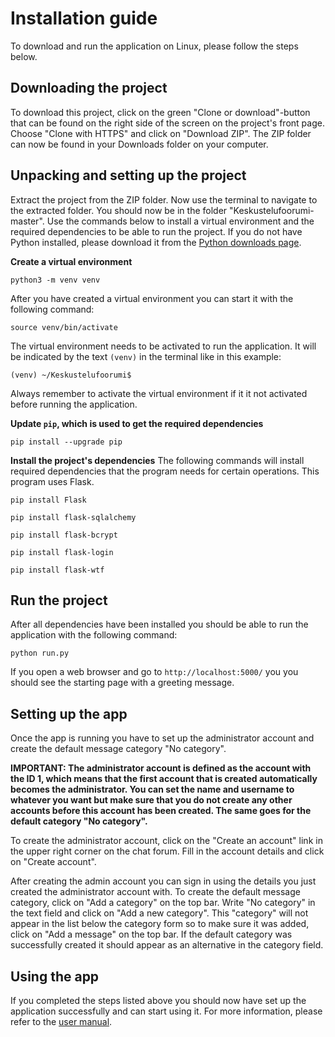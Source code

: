 # Installation guide
To download and run the application on Linux, please follow the steps below.

## Downloading the project
To download this project, click on the green "Clone or download"-button that can be found on the right side of the screen on the project's front page. Choose "Clone with HTTPS" and click on "Download ZIP". The ZIP folder can now be found in your Downloads folder on your computer.

## Unpacking and setting up the project
Extract the project from the ZIP folder. Now use the terminal to navigate to the extracted folder. You should now be in the folder "Keskustelufoorumi-master". Use the commands below to install a virtual environment and the required dependencies to be able to run the project. If you do not have Python installed, please download it from the [Python downloads page](https://www.python.org/downloads/).

**Create a virtual environment**
```
python3 -m venv venv
```
After you have created a virtual environment you can start it with the following command:
```
source venv/bin/activate
```
The virtual environment needs to be activated to run the application. It will be indicated by the text `(venv)` in the terminal like in this example:
```
(venv) ~/Keskustelufoorumi$
```
Always remember to activate the virtual environment if it it not activated before running the application.

**Update `pip`, which is used to get the required dependencies**
```
pip install --upgrade pip
```

**Install the project's dependencies**
The following commands will install required dependencies that the program needs for certain operations. This program uses Flask.
```
pip install Flask
```
```
pip install flask-sqlalchemy
```
```
pip install flask-bcrypt
```
```
pip install flask-login
```
```
pip install flask-wtf
```

## Run the project
After all dependencies have been installed you should be able to run the application with the following command:
```
python run.py
```
If you open a web browser and go to `http://localhost:5000/` you you should see the starting page with a greeting message.

## Setting up the app
Once the app is running you have to set up the administrator account and create the default message category "No category".

**IMPORTANT: The administrator account is defined as the account with the ID 1, which means that the first account that is created automatically becomes the administrator. You can set the name and username to whatever you want but make sure that you do not create any other accounts before this account has been created. The same goes for the default category "No category".**

To create the administrator account, click on the "Create an account" link in the upper right corner on the chat forum. Fill in the account details and click on "Create account".

After creating the admin account you can sign in using the details you just created the administrator account with. To create the default message category, click on "Add a category" on the top bar. Write "No category" in the text field and click on "Add a new category". This "category" will not appear in the list below the category form so to make sure it was added, click on "Add a message" on the top bar. If the default category was successfully created it should appear as an alternative in the category field.

## Using the app
If you completed the steps listed above you should now have set up the application successfully and can start using it. For more information, please refer to the [user manual](https://github.com/H4m5t3r/Keskustelufoorumi/blob/master/documentation/User%20manual.md).